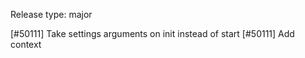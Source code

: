 Release type: major

[#50111] Take settings arguments on init instead of start
[#50111] Add context
